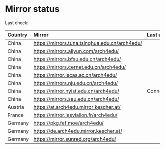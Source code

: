 <script src="./time.js"></script>
# Mirror status
Last check: <script type="text/javascript">localize(1739773907.6193264);</script>

|Country|Mirror|Last update|
|:------|:-----|:----------|
|China|https://mirrors.tuna.tsinghua.edu.cn/arch4edu/|<script type="text/javascript">localize(1739730973);</script>|
|China|https://mirrors.aliyun.com/arch4edu/|<script type="text/javascript">localize(1739730973);</script>|
|China|https://mirrors.bfsu.edu.cn/arch4edu/|<script type="text/javascript">localize(1739730973);</script>|
|China|https://mirrors.cernet.edu.cn/arch4edu/|<script type="text/javascript">localize(1739730973);</script>|
|China|https://mirror.iscas.ac.cn/arch4edu/|<script type="text/javascript">localize(1739730973);</script>|
|China|https://mirrors.nju.edu.cn/arch4edu/|<script type="text/javascript">localize(1739688014);</script>|
|China|https://mirror.nyist.edu.cn/arch4edu/|ConnectionError|
|China|https://mirrors.sau.edu.cn/arch4edu/|<script type="text/javascript">localize(1731653531);</script>|
|Austria|https://at.arch4edu.mirror.kescher.at/|<script type="text/javascript">localize(1739730973);</script>|
|France|https://mirror.lesviallon.fr/arch4edu/|<script type="text/javascript">localize(1739730973);</script>|
|Germany|https://pkg.fef.moe/arch4edu/|<script type="text/javascript">localize(1739730973);</script>|
|Germany|https://de.arch4edu.mirror.kescher.at/|<script type="text/javascript">localize(1739730973);</script>|
|Germany|https://mirror.sunred.org/arch4edu/|<script type="text/javascript">localize(1739730973);</script>|

<script src="./tablefilter/tablefilter.js"></script>
<script src="./table.js"></script>
